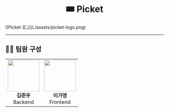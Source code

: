 

<h1 align="center">🎟️ Picket</h1>
![Picket 로고](./assets/picket-logo.png)
<hr>

## 👨‍💻 팀원 구성
<table align="center">
  <tr>
    <td align="center">
      <img src="https://avatars.githubusercontent.com/u/USER_ID" width="100"><br/>
      <b>김준우</b><br/>
      Backend
    </td>
    <td align="center">
      <img src="https://avatars.githubusercontent.com/u/USER_ID" width="100"><br/>
      <b>이가영</b><br/>
      Frontend
    </td>
  </tr>
</table>
